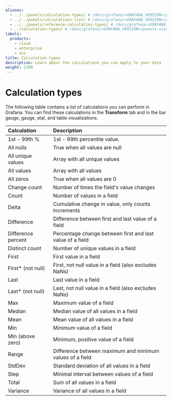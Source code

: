 ```yaml
---
aliases:
  - ../../panels/calculation-types/ # /docs/grafana/<GRAFANA_VERSION>/panels/calculation-types/
  - ../../panels/calculations-list/ # /docs/grafana/<GRAFANA_VERSION>/panels/calculations-list/
  - ../../panels/reference-calculation-types/ # /docs/grafana/<GRAFANA_VERSION>/panels/reference-calculation-types/
  - ../calculation-types/ # /docs/grafana/<GRAFANA_VERSION>/panels-visualizations/calculation-types/
labels:
  products:
    - cloud
    - enterprise
    - oss
title: Calculation types
description: Learn about the calculations you can apply to your data
weight: 1100
---
```


# Calculation types

The following table contains a list of calculations you can perform in Grafana. You can find these calculations in the **Transform** tab and in the bar gauge, gauge, stat, and table visualizations.

| Calculation        | Description                                               |
| :----------------- | :-------------------------------------------------------- |
| 1st - 99th %       | 1st - 99th percentile value.                              |
| All nulls          | True when all values are null                             |
| All unique values  | Array with all unique values                              |
| All values         | Array with all values                                     |
| All zeros          | True when all values are 0                                |
| Change count       | Number of times the field's value changes                 |
| Count              | Number of values in a field                               |
| Delta              | Cumulative change in value, only counts increments        |
| Difference         | Difference between first and last value of a field        |
| Difference percent | Percentage change between first and last value of a field |
| Distinct count     | Number of unique values in a field                        |
| First              | First value in a field                                    |
| First\* (not null) | First, not null value in a field (also excludes NaNs)     |
| Last               | Last value in a field                                     |
| Last\* (not null)  | Last, not null value in a field (also excludes NaNs)      |
| Max                | Maximum value of a field                                  |
| Median             | Median value of all values in a field                     |
| Mean               | Mean value of all values in a field                       |
| Min                | Minimum value of a field                                  |
| Min (above zero)   | Minimum, positive value of a field                        |
| Range              | Difference between maximum and minimum values of a field  |
| StdDev             | Standard deviation of all values in a field               |
| Step               | Minimal interval between values of a field                |
| Total              | Sum of all values in a field                              |
| Variance           | Variance of all values in a field                         |
